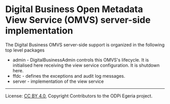 <!-- SPDX-License-Identifier: CC-BY-4.0 -->
<!-- Copyright Contributors to the ODPi Egeria project. -->

# Digital Business Open Metadata View Service (OMVS) server-side implementation

The Digital Business OMVS server-side support is organized in the following top level packages 

* admin -  DigitalBusinessAdmin controls this OMVS's lifecycle. It is initialised here receiving the view service configuration. It is shutdown here.
* ffdc - defines the exceptions and audit log messages.
* server - implementation of the view service

----
License: [CC BY 4.0](https://creativecommons.org/licenses/by/4.0/),
Copyright Contributors to the ODPi Egeria project.